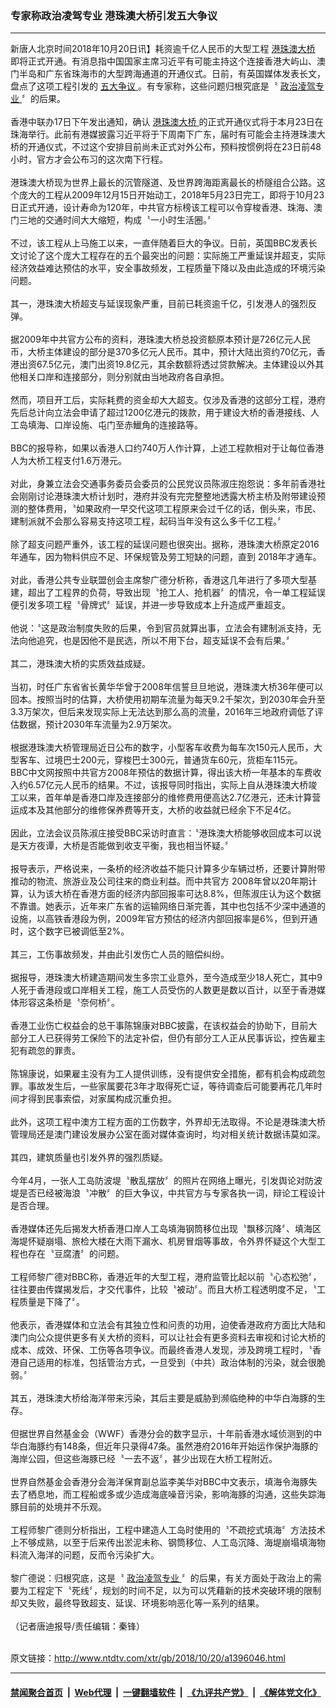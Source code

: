### 专家称政治凌驾专业 港珠澳大桥引发五大争议
------------------------

<div class="wysiwyg">
 新唐人北京时间2018年10月20日讯】耗资逾千亿人民币的大型工程
 <a href="http://www.ntdtv.com/xtr/gb/articlelistbytag_港珠澳大桥.html" target="_blank">
  港珠澳大桥
 </a>
 即将正式开通。有消息指中国国家主席习近平有可能主持这个连接香港大屿山、澳门半岛和广东省珠海市的大型跨海通道的开通仪式。日前，有英国媒体发表长文，盘点了这项工程引发的
 <a href="http://www.ntdtv.com/xtr/gb/articlelistbytag_五大争议.html" target="_blank">
  五大争议
 </a>
 。有专家称，这些问题归根究底是〝
 <a href="http://www.ntdtv.com/xtr/gb/articlelistbytag_政治凌驾专业.html" target="_blank">
  政治凌驾专业
 </a>
 〞的后果。
 <br/>
 <br/>
 香港中联办17日下午发出通知，确认
 <a href="http://www.ntdtv.com/xtr/gb/articlelistbytag_港珠澳大桥.html" target="_blank">
  港珠澳大桥
 </a>
 的正式开通仪式将于本月23日在珠海举行。此前有港媒披露习近平将于下周南下广东，届时有可能会主持港珠澳大桥的开通仪式，不过这个安排目前尚未正式对外公布，预料按惯例将在23日前48小时，官方才会公布习的这次南下行程。
 <br/>
 <br/>
 港珠澳大桥现为世界上最长的沉管隧道、及世界跨海距离最长的桥隧组合公路。这个庞大的工程从2009年12月15日开始动工，2018年5月23日完工，即将于10月23日正式开通，设计寿命为120年，中共官方标榜该工程可以令穿梭香港、珠海、澳门三地的交通时间大大缩短，构成〝一小时生活圈。〞
 <br/>
 <br/>
 不过，该工程从上马施工以来，一直伴随着巨大的争议。日前，英国BBC发表长文讨论了这个庞大工程存在的五个最突出的问题：实际施工严重延误并超支，实际经济效益难达预估的水平，安全事故频发，工程质量下降以及由此造成的环境污染问题。
 <br/>
 <br/>
 其一，港珠澳大桥超支与延误现象严重，目前已耗资逾千亿，引发港人的强烈反弹。
 <br/>
 <br/>
 据2009年中共官方公布的资料，港珠澳大桥总投资额原本预计是726亿元人民币，大桥主体建设的部分是370多亿元人民币。其中，预计大陆出资约70亿元，香港出资67.5亿元，澳门出资19.8亿元，其余数额将透过贷款解决。主体建设以外其他相关口岸和连接部分，则分别就由当地政府各自承担。
 <br/>
 <br/>
 然而，项目开工后，实际耗费的资金却大大超支。仅涉及香港的这部分工程，港府先后总计向立法会申请了超过1200亿港元的拨款，用于建设大桥的香港接线、人工岛填海、口岸设施、屯门至赤鱲角的连接路等。
 <br/>
 <br/>
 BBC的报导称，如果以香港人口约740万人作计算，上述工程款相对于让每位香港人为大桥工程支付1.6万港元。
 <br/>
 <br/>
 对此，身兼立法会交通事务委员会委员的公民党议员陈淑庄抱怨说：多年前香港社会刚刚讨论港珠澳大桥计划时，港府并没有完完整整地透露大桥主桥及附带建设预测的整体费用，〝如果政府一早交代这项工程原来会过千亿的话，倒头来，市民、建制派就不会那么容易支持这项工程，起码当年没有这么多千亿工程。〞
 <br/>
 <br/>
 除了超支问题严重外，该工程的延误问题也很突出。据称，港珠澳大桥原定2016年通车，因为物料供应不足、环保规管及劳工短缺的问题，直到 2018年才通车。
 <br/>
 <br/>
 对此，香港公共专业联盟创会主席黎广德分析称，香港这几年进行了多项大型基建，超出了工程界的负荷，导致出现〝抢工人、抢机器〞的情况，令一单工程延误便引发多项工程〝骨牌式〞延误，并进一步导致成本上升造成严重超支。
 <br/>
 <br/>
 他说：〝这是政治制度失败的后果，令到官员就算出事，立法会有建制派支持，无法向他追究，也是因他不是民选，所以不用下台，超支延误不会有后果。〞
 <br/>
 <br/>
 其二，港珠澳大桥的实质效益成疑。
 <br/>
 <br/>
 当初，时任广东省省长黄华华曾于2008年信誓旦旦地说，港珠澳大桥36年便可以回本。按照当时的估算，大桥使用初期车流量为每天9.2千架次，到2030年会升至3.3万架次，但后来发现实际上无法达到那么高的流量，2016年三地政府调低了评估数据，预计2030年车流量为2.9万架次。
 <br/>
 <br/>
 根据港珠澳大桥管理局近日公布的数字，小型客车收费为每车次150元人民币，大型客车、过境巴士200元，穿梭巴士300元，普通货车60元，货柜车115元。
 <br/>
 BBC中文网按照中共官方2008年预估的数据计算，得出该大桥一年基本的车费收入约6.57亿元人民币的结果。不过，该报导同时指出，实际上自从港珠澳大桥竣工以来，首年单是香港口岸及连接部分的维修费用便高达2.7亿港元，还未计算营运成本及其他部分的维修保养费等开支，大桥的收益就已经余下不足4亿。
 <br/>
 <br/>
 因此，立法会议员陈淑庄接受BBC采访时直言：〝港珠澳大桥能够收回成本可以说是天方夜谭，大桥是否能做到收支平衡，我也相当怀疑。〞
 <br/>
 <br/>
 报导表示，严格说来，一条桥的经济收益不能只计算多少车辆过桥，还要计算附带推动的物流、旅游业及公司往来的商业利益。而中共官方 2008年曾以20年期计算，认为该大桥在香港方面的经济内部回报率可达8.8%，但陈淑庄认为这个数据不靠谱。她表示，近年来广东省的运输网络日渐完善，其中也包括不少深中通道的设施，以高铁香港段为例，2009年官方预估的经济内部回报率是6%，但到开通时，这个数字已被调低至2%。
 <br/>
 <br/>
 其三，工伤事故频发，并由此引发伤亡人员的赔偿纠纷。
 <br/>
 <br/>
 据报导，港珠澳大桥建造期间发生多宗工业意外，至今造成至少18人死亡，其中9人死于香港段或口岸相关工程，施工人员受伤的人数更是数以百计，以至于香港媒体形容这条桥是〝奈何桥〞。
 <br/>
 <br/>
 香港工业伤亡权益会的总干事陈锦康对BBC披露，在该权益会的协助下，目前大部分工人已获得劳工保险下的法定补偿，但仍有部分工人正从民事诉讼，控告雇主犯有疏忽的罪责。
 <br/>
 <br/>
 陈锦康说，如果雇主没有为工人提供训练，没有提供安全措施，都有机会构成疏忽罪。事故发生后，一些家属要花3年才取得死亡证，等待调查后可能要再花几年时间才得到民事索偿，对家属构成沉重负担。
 <br/>
 <br/>
 此外，这项工程中澳方工程方面的工伤数字，外界却无法取得。不论是港珠澳大桥管理局还是澳门建设发展办公室在面对媒体查询时，均对相关统计数据讳莫如深。
 <br/>
 <br/>
 其四，建筑质量也引发外界的强烈质疑。
 <br/>
 <br/>
 今年4月，一张人工岛防波堤〝散乱摆放〞的照片在网络上曝光，引发舆论对防波堤是否已经被海浪〝冲散〞的巨大争议，中共官方与专家各执一词，辩论工程设计是否合理。
 <br/>
 <br/>
 香港媒体还先后揭发大桥香港口岸人工岛填海钢筒移位出现〝飘移沉降〞、填海区海堤怀疑崩塌、旅检大楼在大雨下漏水、机房冒烟等事故，令外界怀疑这个大型工程也存在〝豆腐渣〞的问题。
 <br/>
 <br/>
 工程师黎广德对BBC称，香港近年的大型工程，港府监管比起以前〝心态松弛〞，往往要由传媒揭发后，才交代事件，比较〝被动〞。而且大桥工程透明度不足，〝工程质量是下降了〞。
 <br/>
 <br/>
 他表示，香港媒体和立法会有其独立性和问责的功用，迫使香港政府方面比大陆和澳门向公众提供更多有关大桥的资料，可以让社会有更多资料去审视和讨论大桥的成本、成效、环保、工伤等各项争议。而最终香港人发现，涉及跨境工程时，〝香港自己适用的标准，包括管治方式，一旦受到（中共）政治体制的污染，就会很脆弱。〞
 <br/>
 <br/>
 其五，港珠澳大桥给海洋带来污染，其后主要是威胁到濒临绝种的中华白海豚的生存。
 <br/>
 <br/>
 但据世界自然基金会（WWF）香港分会的数字显示，十年前香港水域侦测到的中华白海豚约有148条，但近年只录得47条。虽然港府2016年开始运作保护海豚的海岸公园，但这些海豚已经〝一去不返〞，甚少出现在大桥工程附近。
 <br/>
 <br/>
 世界自然基金会香港分会海洋保育副总监李美华对BBC中文表示，填海令海豚失去了栖息地，而工程船或多或少造成海底噪音污染，影响海豚的沟通，这些失踪海豚目前的处境并不乐观。
 <br/>
 <br/>
 工程师黎广德则分析指出，工程中建造人工岛时使用的〝不疏挖式填海〞方法技术上不够成熟，以至于后来传出淤泥未称、钢筒移位、人工岛沉降、海堤崩塌填海物料流入海洋的问题，反而令污染扩大。
 <br/>
 <br/>
 黎广德说：归根究底，这是〝
 <a href="http://www.ntdtv.com/xtr/gb/articlelistbytag_政治凌驾专业.html" target="_blank">
  政治凌驾专业
 </a>
 〞的后果，有关方面处于政治上的需要为工程定下〝死线〞，规划的时间不足，以为可以凭藉新的技术突破环境的限制却又失败，最终导致超支、延误、环境影响恶化等一系列的结果。
 <br/>
 <br/>
 （记者唐迪报导/责任编辑：秦锋）
 <br/>
</div>

<br/>原文链接：http://www.ntdtv.com/xtr/gb/2018/10/20/a1396046.html


------------------------
#### [禁闻聚合首页](https://github.com/gfw-breaker/banned-news/blob/master/README.md) &nbsp;|&nbsp; [Web代理](https://github.com/gfw-breaker/open-proxy/blob/master/README.md) &nbsp;|&nbsp; [一键翻墙软件](https://github.com/gfw-breaker/nogfw/blob/master/README.md) &nbsp;|&nbsp; [《九评共产党》](https://github.com/gfw-breaker/9ping.md/blob/master/README.md#九评之一评共产党是什么) &nbsp;|&nbsp; [《解体党文化》](https://github.com/gfw-breaker/jtdwh.md/blob/master/README.md#绪论)
